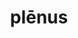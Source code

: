 ---
title: plēnus
meaning: full
ch: [eleven, f1, f]
pos: totadjective
femstem: plēn
femend: a
neutstem: plēn
neutend: um
derivative: plenary
---
